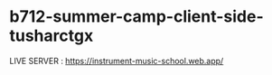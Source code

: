 ﻿# b712-summer-camp-client-side-tusharctgx



 LIVE SERVER : https://instrument-music-school.web.app/

